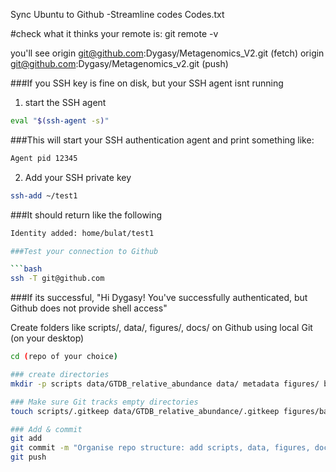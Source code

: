 Sync Ubuntu to Github -Streamline codes Codes.txt


#check what it thinks your remote is: 
git remote -v

you'll see 
origin git@github.com:Dygasy/Metagenomics_V2.git (fetch)
origin git@github.com:Dygasy/Metagenomics_v2.git (push)


###If you SSH key is fine on disk, but your SSH agent isnt running
1. start the SSH agent
```bash
eval "$(ssh-agent -s)"
```
###This will start your SSH authentication agent and print something like:
```bash
Agent pid 12345
```

2. Add your SSH private key
```bash
ssh-add ~/test1
```
###It should return like the following
```bash
Identity added: home/bulat/test1

###Test your connection to Github

```bash
ssh -T git@github.com
```

###If its successful, "Hi Dygasy! You've successfully authenticated, but Github does not provide shell access"

Create folders like scripts/, data/, figures/, docs/ on Github using local Git (on your desktop)

```bash
cd (repo of your choice)

### create directories
mkdir -p scripts data/GTDB_relative_abundance data/ metadata figures/ barplots figures/heatmap figures/nmds figures/maaslin docs

### Make sure Git tracks empty directories
touch scripts/.gitkeep data/GTDB_relative_abundance/.gitkeep figures/barplots/.gitkeep docs/.gitkeep

### Add & commit
git add
git commit -m "Organise repo structure: add scripts, data, figures, doc folders"
git push



